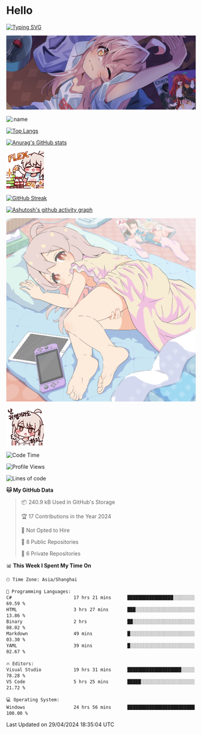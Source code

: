 # Hello

[![Typing SVG](https://readme-typing-svg.demolab.com?font=Fira+Code&pause=1000&color=F78FDE&width=435&lines=%E6%AC%A2%E8%BF%8E%E5%A4%A7%E4%BD%AC%E6%9D%A5%E8%AE%BF0v0)](https://git.io/typing-svg)

![bg.webp](bg.webp)

![:name](https://count.getloli.com/get/@hk416?theme=rule34)

[![Top Langs](https://github-readme-stats.vercel.app/api/top-langs/?username=qq583044063qq&locale=cn&hide=javascript,html,css&theme=tokyonight)](https://github.com/anuraghazra/github-readme-stats)

[![Anurag's GitHub stats](https://github-readme-stats.vercel.app/api?username=qq583044063qq&count_private=true&show_icons=true&locale=cn&theme=tokyonight)](https://github.com/anuraghazra/github-readme-stats)

![baimeng.png](mahiro_flex.png)

[![GitHub Streak](https://streak-stats.demolab.com/?user=qq583044063qq&locale=zh_Hans&theme=tokyonight)](https://git.io/streak-stats)

[![Ashutosh's github activity graph](https://github-readme-activity-graph.vercel.app/graph?username=qq583044063qq&theme=tokyo-night)](https://github.com/ashutosh00710/github-readme-activity-graph)

![mahiroshuiyi.jpg](assets/mahiroshuiyi.jpg)

![baimeng.png](mahiro.png)
<!--START_SECTION:waka-->
![Code Time](http://img.shields.io/badge/Code%20Time-843%20hrs%207%20mins-blue)

![Profile Views](http://img.shields.io/badge/Profile%20Views-151-blue)

![Lines of code](https://img.shields.io/badge/From%20Hello%20World%20I%27ve%20Written-905.0%20thousand%20lines%20of%20code-blue)

**🐱 My GitHub Data** 

> 📦 240.9 kB Used in GitHub's Storage 
 > 
> 🏆 17 Contributions in the Year 2024
 > 
> 🚫 Not Opted to Hire
 > 
> 📜 8 Public Repositories 
 > 
> 🔑 6 Private Repositories 
 > 
📊 **This Week I Spent My Time On** 

```text
🕑︎ Time Zone: Asia/Shanghai

💬 Programming Languages: 
C#                       17 hrs 21 mins      █████████████████░░░░░░░░   69.59 % 
HTML                     3 hrs 27 mins       ███░░░░░░░░░░░░░░░░░░░░░░   13.86 % 
Binary                   2 hrs               ██░░░░░░░░░░░░░░░░░░░░░░░   08.02 % 
Markdown                 49 mins             █░░░░░░░░░░░░░░░░░░░░░░░░   03.30 % 
YAML                     39 mins             █░░░░░░░░░░░░░░░░░░░░░░░░   02.67 % 

🔥 Editors: 
Visual Studio            19 hrs 31 mins      ████████████████████░░░░░   78.28 % 
VS Code                  5 hrs 25 mins       █████░░░░░░░░░░░░░░░░░░░░   21.72 % 

💻 Operating System: 
Windows                  24 hrs 56 mins      █████████████████████████   100.00 % 
```


 Last Updated on 29/04/2024 18:35:04 UTC
<!--END_SECTION:waka-->
